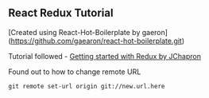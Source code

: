 ## React Redux Tutorial

[Created using React-Hot-Boilerplate by gaeron] (https://github.com/gaearon/react-hot-boilerplate.git)

Tutorial followed - [Getting started with Redux by JChapron](http://www.jchapron.com/2015/08/14/getting-started-with-redux/)

Found out to how to change remote URL
<pre><code>git remote set-url origin git://new.url.here</code></pre>